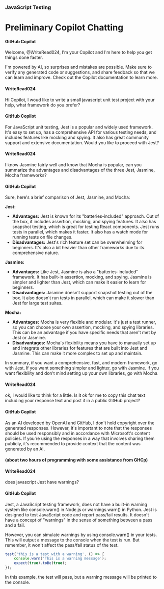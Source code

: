 
### JavaScript Testing

# Preliminary Copilot Chatting

#### GitHub Copilot

Welcome, @WriteRead024, I'm your Copilot and I'm here to help you get things done faster.

I'm powered by AI, so surprises and mistakes are possible. Make sure to verify any generated code or suggestions, and share feedback so that we can learn and improve. Check out the Copilot documentation to learn more.

#### WriteRead024

Hi Copilot, I woud like to write a small javascript unit test project with your help, what framework do you prefer?

#### GitHub Copilot

For JavaScript unit testing, Jest is a popular and widely used framework. It's easy to set up, has a comprehensive API for various testing needs, and includes features like mocking and spying. It also has great community support and extensive documentation. Would you like to proceed with Jest?

#### WriteRead024

I know Jasmine fairly well and know that Mocha is popular, can you summarize the advantages and disadvantages of the three Jest, Jasmine, Mocha frameworks?

#### GitHub Copilot

Sure, here's a brief comparison of Jest, Jasmine, and Mocha:

**Jest:**
- **Advantages:** Jest is known for its "batteries-included" approach. Out of the box, it includes assertion, mocking, and spying features. It also has snapshot testing, which is great for testing React components. Jest runs tests in parallel, which makes it faster. It also has a watch mode for running tests on file changes.
- **Disadvantages:** Jest's rich feature set can be overwhelming for beginners. It's also a bit heavier than other frameworks due to its comprehensive nature.

**Jasmine:**
- **Advantages:** Like Jest, Jasmine is also a "batteries-included" framework. It has built-in assertion, mocking, and spying. Jasmine is simpler and lighter than Jest, which can make it easier to learn for beginners.
- **Disadvantages:** Jasmine doesn't support snapshot testing out of the box. It also doesn't run tests in parallel, which can make it slower than Jest for large test suites.

**Mocha:**
- **Advantages:** Mocha is very flexible and modular. It's just a test runner, so you can choose your own assertion, mocking, and spying libraries. This can be an advantage if you have specific needs that aren't met by Jest or Jasmine.
- **Disadvantages:** Mocha's flexibility means you have to manually set up and integrate other libraries for features that are built into Jest and Jasmine. This can make it more complex to set up and maintain.

In summary, if you want a comprehensive, fast, and modern framework, go with Jest. If you want something simpler and lighter, go with Jasmine. If you want flexibility and don't mind setting up your own libraries, go with Mocha.

#### WriteRead024

ok, I would like to think for a little.  Is it ok for me to copy this chat text including your response text and post it in a public GitHub project?

#### GitHub Copilot

As an AI developed by OpenAI and GitHub, I don't hold copyright over the generated responses. However, it's important to note that the responses should be used responsibly and in accordance with Microsoft's content policies. If you're using the responses in a way that involves sharing them publicly, it's recommended to provide context that the content was generated by an AI.

#### (about two hours of programming with some assistance from GHCp)

#### WriteRead024

does javascript Jest have warnings?

#### GitHub Copilot

Jest, a JavaScript testing framework, does not have a built-in warning system like console.warn() in Node.js or warnings.warn() in Python. Jest is designed to test JavaScript code and report pass/fail results. It doesn't have a concept of "warnings" in the sense of something between a pass and a fail.

However, you can simulate warnings by using console.warn() in your tests. This will output a message to the console when the test is run. But remember, it won't affect the pass/fail status of the test.

```javascript
test('this is a test with a warning', () => {
    console.warn('This is a warning message');
    expect(true).toBe(true);
});
```

In this example, the test will pass, but a warning message will be printed to the console.